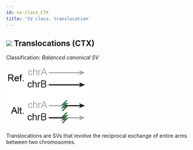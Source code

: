 ```yaml
---
id: sv-class_CTX
title: 'SV class: translocation'  
---
```


## ![](https://placehold.it/15/397246/000000?text=+) Translocations (CTX)  

Classification: _Balanced canonical SV_

![Translocation (CTX)](gnomAD_browser.SV_schematics_CTX.png)  

Translocations are SVs that involve the reciprocal exchange of entire arms between two chromosomes.  
